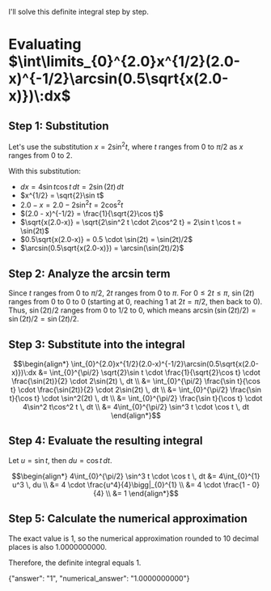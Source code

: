 I'll solve this definite integral step by step.

# Evaluating $\int\limits_{0}^{2.0}x^{1/2}(2.0-x)^{-1/2}\arcsin(0.5\sqrt{x(2.0-x)})\:dx$

## Step 1: Substitution

Let's use the substitution $x = 2\sin^2 t$, where $t$ ranges from 0 to $\pi/2$ as $x$ ranges from 0 to 2.

With this substitution:
- $dx = 4\sin t \cos t \, dt = 2\sin(2t) \, dt$
- $x^{1/2} = \sqrt{2}\sin t$
- $2.0 - x = 2.0 - 2\sin^2 t = 2\cos^2 t$
- $(2.0 - x)^{-1/2} = \frac{1}{\sqrt{2}\cos t}$
- $\sqrt{x(2.0-x)} = \sqrt{2\sin^2 t \cdot 2\cos^2 t} = 2\sin t \cos t = \sin(2t)$
- $0.5\sqrt{x(2.0-x)} = 0.5 \cdot \sin(2t) = \sin(2t)/2$
- $\arcsin(0.5\sqrt{x(2.0-x)}) = \arcsin(\sin(2t)/2)$

## Step 2: Analyze the arcsin term

Since $t$ ranges from 0 to $\pi/2$, $2t$ ranges from 0 to $\pi$. 
For $0 \leq 2t \leq \pi$, $\sin(2t)$ ranges from 0 to 0 to 0 (starting at 0, reaching 1 at $2t = \pi/2$, then back to 0).
Thus, $\sin(2t)/2$ ranges from 0 to 1/2 to 0, which means $\arcsin(\sin(2t)/2) = \sin(2t)/2 = \sin(2t)/2$.

## Step 3: Substitute into the integral

$$\begin{align*}
\int_{0}^{2.0}x^{1/2}(2.0-x)^{-1/2}\arcsin(0.5\sqrt{x(2.0-x)})\:dx &= \int_{0}^{\pi/2} \sqrt{2}\sin t \cdot \frac{1}{\sqrt{2}\cos t} \cdot \frac{\sin(2t)}{2} \cdot 2\sin(2t) \, dt \\
&= \int_{0}^{\pi/2} \frac{\sin t}{\cos t} \cdot \frac{\sin(2t)}{2} \cdot 2\sin(2t) \, dt \\
&= \int_{0}^{\pi/2} \frac{\sin t}{\cos t} \cdot \sin^2(2t) \, dt \\
&= \int_{0}^{\pi/2} \frac{\sin t}{\cos t} \cdot 4\sin^2 t\cos^2 t \, dt \\
&= 4\int_{0}^{\pi/2} \sin^3 t \cdot \cos t \, dt
\end{align*}$$

## Step 4: Evaluate the resulting integral
Let $u = \sin t$, then $du = \cos t \, dt$.

$$\begin{align*}
4\int_{0}^{\pi/2} \sin^3 t \cdot \cos t \, dt &= 4\int_{0}^{1} u^3 \, du \\
&= 4 \cdot \frac{u^4}{4}\bigg|_{0}^{1} \\
&= 4 \cdot \frac{1 - 0}{4} \\
&= 1
\end{align*}$$

## Step 5: Calculate the numerical approximation
The exact value is 1, so the numerical approximation rounded to 10 decimal places is also 1.0000000000.

Therefore, the definite integral equals 1.

{"answer": "1", "numerical_answer": "1.0000000000"}